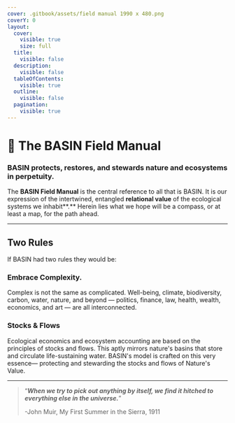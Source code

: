 ```yaml
---
cover: .gitbook/assets/field manual 1990 x 480.png
coverY: 0
layout:
  cover:
    visible: true
    size: full
  title:
    visible: false
  description:
    visible: false
  tableOfContents:
    visible: true
  outline:
    visible: false
  pagination:
    visible: true
---
```


# 📕 The BASIN Field Manual

### BASIN protects, restores, and stewards nature and ecosystems in perpetuity.

The **BASIN Field Manual** is the central reference to all that is BASIN. It is our expression of the intertwined, entangled **relational value** of the ecological systems we inhabit**.** Herein lies what we hope will be a compass, or at least a map, for the path ahead.

***

## Two Rules

If BASIN had two rules they would be:

### Embrace Complexity.

Complex is not the same as complicated. Well-being, climate, biodiversity, carbon, water, nature, and beyond — politics, finance, law, health, wealth, economics, and art — are all interconnected.

### Stocks & Flows

Ecological economics and ecosystem accounting are based on the principles of stocks and flows. This aptly mirrors nature's basins that store and circulate life-sustaining water. BASIN's model is crafted on this very essence— protecting and stewarding the stocks and flows of Nature's Value.

***

> “_**When we try to pick out anything by itself, we find it hitched to everything else in the universe.**_”&#x20;
>
> \-John Muir, My First Summer in the Sierra, 1911
